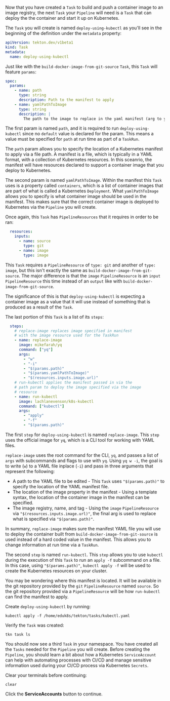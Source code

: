 Now that you have created a `Task` to build and push a container image to an image
registry, the next `Task` your `Pipeline` will need is a `Task` that can deploy the 
the container and start it up on Kubernetes.

The `Task` you will create is named `deploy-using-kubectl` as you'll see in the beginning 
of the definition under the `metadata` property:

```yaml
apiVersion: tekton.dev/v1beta1
kind: Task
metadata:
  name: deploy-using-kubectl
```

Just like with the `build-docker-image-from-git-source` `Task`, this `Task` will feature 
`params`:

```yaml
spec:
  params:
    - name: path
      type: string
      description: Path to the manifest to apply
    - name: yamlPathToImage
      type: string
      description: |
        The path to the image to replace in the yaml manifest (arg to yq)
```

The first param is named `path`, and it is required to run `deploy-using-kubectl` since no `default` value 
is declared for the param. This means a value must be specified for `path` at run time as part of a `TaskRun`. 

The `path` param allows you to specify the location of a Kubernetes manifest to apply via a file path. A manifest 
is a file, which is typically in a YAML format, with a collection of Kubernetes resources. In this sceanrio, the manifest 
will have resources declared to support a container image that you deploy to Kubernetes. 

The second param is named `yamlPathToImage`. Within the manifest this `Task` uses is a property called `containers`, which 
is a list of container images that are part of what is called a Kubernetes `Deployment`. What `yamlPathToImage` allows you 
to specify is what container image should be used in the manifest. This makes sure that the correct container image is deployed 
to Kubernetes via the `Pipeline` you will create.

Once again, this `Task` has `PipelineResources` that it requires in order to be ran:

```yaml
  resources:
    inputs:
      - name: source
        type: git
      - name: image
        type: image
```

This `Task` requires a `PipelineResource` of `type: git` and another of `type: image`, but this isn't exactly 
the same as `build-docker-image-from-git-source`. The major difference is that the `image` `PipelineResource` is an 
`input` `PipelineResource` this time instead of an `output` like with `build-docker-image-from-git-source`.

The significance of this is that `deploy-using-kubectl` is expecting a container image as a value that it will use 
instead of something that is produced as a result of the `Task`.

The last portion of this `Task` is a list of its `steps`:

```yaml
  steps:
    # replace-image replaces image specified in manifest
    # with the image resource used for the TaskRun
    - name: replace-image
      image: mikefarah/yq
      command: ["yq"]
      args:
        - "w"
        - "-i"
        - "$(params.path)"
        - "$(params.yamlPathToImage)"
        - "$(resources.inputs.image.url)"
    # run-kubectl applies the manifest passed in via the 
    # path param to deploy the image specified via the image
    # resource
    - name: run-kubectl
      image: lachlanevenson/k8s-kubectl
      command: ["kubectl"]
      args:
        - "apply"
        - "-f"
        - "$(params.path)"
```

The first `step` for `deploy-using-kubectl` is named `replace-image`. This `step` uses the official image for `yq`, which 
is a CLI tool for working with YAML files. 

`replace-image` uses the root command for the CLI, `yq`, and passes a list of `args` with subcommands and flags to use with 
`yq`. Using `yq w -i`, the goal is to write (`w`) to a YAML file inplace (`-i`) and pass in three arguments that represent 
the following:
* A path to the YAML file to be edited - This `Task` uses `"$(params.path)"` to specify the location of the YAML manifest file.
* The location of the image property in the manifest - Using a template syntax, the location of the container image in the manifest 
can be specified.
* The image registry, name, and tag - Using the `image` `PipelineResource` via `"$(resources.inputs.image.url)"`, the final arg is 
used to replace what is specified via `"$(params.path)"`.

In summary, `replace-image` makes sure the manifest YAML file you will use to deploy the container built from `build-docker-image-from-git-source` 
is used instead of a hard coded value in the manifest. This allows you to change information at run time via a `TaskRun`.

The second `step` is named `run-kubectl`. This `step` allows you to use `kubectl` during the execution of this `Task` to run an 
`apply -f` subcommand on a file. In this case, using `"$(params.path)"`, `kubectl apply -f` will be used to create the Kubernetes 
resources on your cluster.

You may be wondering where this manifest is located. It will be available in the git repository provided by the `git` `PipelineResource` 
named `source`. So the git repository provided via a `PipelineResource` will be how `run-kubectl` can find the manifest to apply.

Create `deploy-using-kubectl` by running:

```execute-1
kubectl apply -f /home/eduk8s/tekton/tasks/kubectl.yaml
```

Verify the `Task` was created:

```execute-1
tkn task ls
```

You should now see a third `Task` in your namespace. You have created all the `Tasks` needed for the `Pipeline` you will create. Before creating 
the `Pipeline`, you should learn a bit about how a Kubernetes `ServiceAccount` can help with automating processes with CI/CD and manage sensitive 
information used during your CI/CD process via Kubernetes `Secrets`.

Clear your terminals before continuing:

```execute-1 
clear
```

Click the **ServiceAccounts** button to continue.